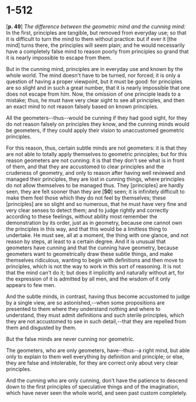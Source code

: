 # 1-512

[**p. 49**] *The difference between the geometric mind and the cunning
mind:* In the first, principles are tangible, but removed from
everyday use; so that it is difficult to turn the mind to them without
practice: but if ever it [the mind] turns there, the principles will
seem plain; and he would necessarily have a completely false mind to
reason poorly from principles so grand that it is nearly impossible to
escape from them.

But in the cunning mind, principles are in everyday use and known by
the whole world.  The mind doesn't have to be turned, nor forced; it is
only a question of having a proper viewpoint, but it must be good: for
principles are so slight and in such a great number, that it is nearly
impossible that one does not escape from him.  Now, the omission of
one principle leads to a mistake; thus, he must have very clear sight
to see all principles, and then an exact mind to not reason falsely
based on known principles.

All the geometers--thus--would be cunning if they had good sight, for
they do not reason falsely on principles they know, and the cunning
minds would be geometers, if they could apply their vision to
unaccustomed geometric principles.

For this reason, thus, certain subtle minds are not geometers: it is
that they are not able to totally apply themselves to geometric
principles; but for this reason geometers are not cunning: it is that
they don't see what is in front of them, and that they are accustomed
to clear principles and the crudeness of geometry, and only to reason
after having well reviewed and managed their principles, they are lost
in cunning things, where principles do not allow themselves to be
managed thus.  They [principles] are hardly seen, they are felt sooner
than they are [**50**] seen; it is infinitely difficult to make them
feel those which they do not feel by themselves; these [principles]
are so slight and so numerous, that he must have very fine and very
clear senses to detect them; and to judge rightly and correctly
according to these feelings, without ability most remember the
demonstration by its order, just as in geometry, because one cannot
own the principles in this way, and that this would be a limitless
thing to undertake.  He must see, all at a moment, the thing with one
glance, and not reason by steps, at least to a certain degree.  And it
is unusual that geometers have cunning and that the cunning have
geometry, because geometers want to geometrically draw these subtle
things, and make themselves ridiculous, wanting to begin with
definitions and then move to principles, which is not the way to work
in this sort of reasoning.  It is not that the mind can't do it; but
does it implicitly and naturally without art, for the expression of it
is admitted by all men, and the wisdom of it only appears to few men.

And the subtle minds, in contrast, having thus become accustomed to
judge by a single view, are so astonished,--when some propositions
are presented to them where they understand nothing and where to
understand, they must admit definitions and such sterile principles,
which they are not accustomed to see in such detail,--that they are
repelled from them and disgusted by them.

But the false minds are never cunning nor geometric.

The geometers, who are only geometers, have--thus--a right mind, but
able only to explain to them well everything by definition and
principle; or else, they are false and intolerable, for they are
correct only about very clear principles.

And the cunning who are only cunning, don't have the patience to
descend down to the first principles of speculative things and of the
imagination, which have never seen the whole world, and seen past
custom completely.
